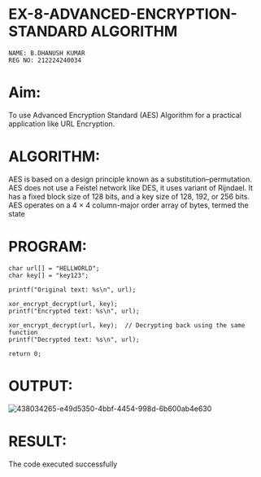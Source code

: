 # EX-8-ADVANCED-ENCRYPTION-STANDARD ALGORITHM

```
NAME: B.DHANUSH KUMAR
REG NO: 212224240034
```
# Aim:
To use Advanced Encryption Standard (AES) Algorithm for a practical application like URL Encryption.

# ALGORITHM:
AES is based on a design principle known as a substitution–permutation.
AES does not use a Feistel network like DES, it uses variant of Rijndael.
It has a fixed block size of 128 bits, and a key size of 128, 192, or 256 bits.
AES operates on a 4 × 4 column-major order array of bytes, termed the state
# PROGRAM:

~~~
char url[] = "HELLWORLD";
char key[] = "key123";

printf("Original text: %s\n", url);

xor_encrypt_decrypt(url, key);
printf("Encrypted text: %s\n", url);

xor_encrypt_decrypt(url, key);  // Decrypting back using the same function
printf("Decrypted text: %s\n", url);

return 0;
~~~
# OUTPUT:

![438034265-e49d5350-4bbf-4454-998d-6b600ab4e630](https://github.com/user-attachments/assets/3d382452-b1c4-4637-aef6-b774b9552c14)

# RESULT:

The code executed successfully
